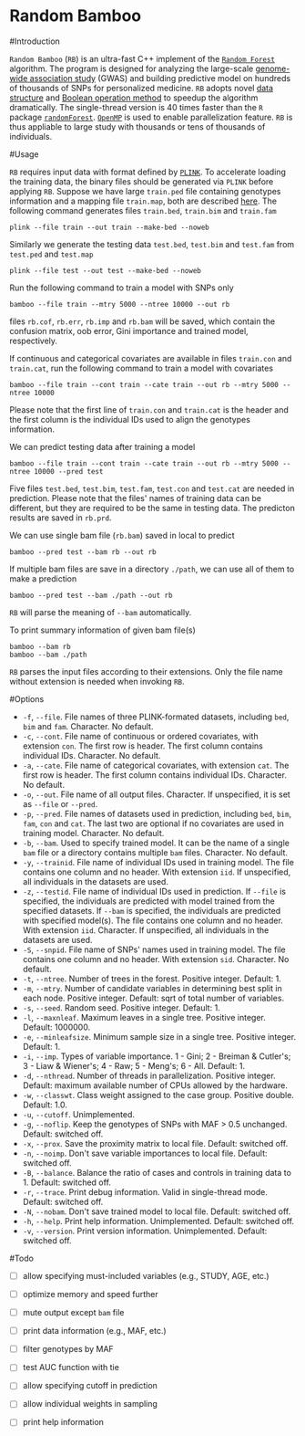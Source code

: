 Random Bamboo
=============


#Introduction

`Random Bamboo` (`RB`) is an ultra-fast C++ implement of the [`Random Forest`](https://www.stat.berkeley.edu/~breiman/RandomForests/cc_home.htm) algorithm. The program is designed for analyzing the large-scale [genome-wide association study](http://en.wikipedia.org/wiki/Genome-wide_association_study) (GWAS) and building predictive model on hundreds of thousands of SNPs for personalized medicine. `RB` adopts novel [data structure](http://bioinformatics.oxfordjournals.org/content/30/15/2171) and [Boolean operation method](http://bioinformatics.ust.hk/BOOST.html) to speedup the algorithm dramatically. The single-thread version is 40 times faster than the `R` package [`randomForest`](http://cran.r-project.org/web/packages/randomForest/index.html). [`OpenMP`](http://openmp.org/wp/) is used to enable parallelization feature. `RB` is thus appliable to large study with thousands or tens of thousands of individuals. 

#Usage

`RB` requires input data with format defined by [`PLINK`](http://pngu.mgh.harvard.edu/~purcell/plink/). To accelerate loading the training data, the binary files should be generated via `PLINK` before applying `RB`. Suppose we have large `train.ped` file containing genotypes information and a mapping file `train.map`, both are described [here](http://pngu.mgh.harvard.edu/~purcell/plink/data.shtml). The following command generates files `train.bed`, `train.bim` and `train.fam`
```
plink --file train --out train --make-bed --noweb
```

Similarly we generate the testing data `test.bed`, `test.bim` and `test.fam` from `test.ped` and `test.map`
```
plink --file test --out test --make-bed --noweb
```

Run the following command to train a model with SNPs only
```
bamboo --file train --mtry 5000 --ntree 10000 --out rb
```

files `rb.cof`, `rb.err`, `rb.imp` and `rb.bam` will be saved, which contain the confusion matrix, oob error, Gini importance and trained model, respectively.

If continuous and categorical covariates are available in files `train.con` and `train.cat`, run the following command to train a model with covariates
```
bamboo --file train --cont train --cate train --out rb --mtry 5000 --ntree 10000
```
Please note that the first line of `train.con` and `train.cat` is the header and the first column is the individual IDs used to align the genotypes information.

We can predict testing data after training a model
```
bamboo --file train --cont train --cate train --out rb --mtry 5000 --ntree 10000 --pred test
```
Five files `test.bed`, `test.bim`, `test.fam`, `test.con` and `test.cat` are needed in prediction. Please note that the files' names of training data can be different, but they are required to be the same in testing data. The predicton results are saved in `rb.prd`.

We can use single bam file (`rb.bam`) saved in local to predict
```
bamboo --pred test --bam rb --out rb
```
If multiple bam files are save in a directory `./path`, we can use all of them to make a prediction
```
bamboo --pred test --bam ./path --out rb
```
`RB` will parse the meaning of `--bam` automatically.

To print summary information of given bam file(s)
```
bamboo --bam rb
bamboo --bam ./path
```

`RB` parses the input files according to their extensions. Only the file name without extension is needed when invoking `RB`.


#Options


* `-f`, `--file`. File names of three PLINK-formated datasets, including `bed`, `bim` and `fam`. Character. No default.
* `-c`, `--cont`. File name of continuous or ordered covariates, with extension `con`. The first row is header. The first column contains individual IDs. Character. No default.
* `-a`, `--cate`. File name of categorical covariates, with extension `cat`. The first row is header. The first column contains individual IDs. Character. No default.
* `-o`, `--out`. File name of all output files. Character. If unspecified, it is set as `--file` or `--pred`.
* `-p`, `--pred`. File names of datasets used in prediction, including `bed`, `bim`, `fam`, `con` and `cat`. The last two are optional if no covariates are used in training model. Character. No default.
* `-b`, `--bam`. Used to specify trained model. It can be the name of a single `bam` file or a directory contains multiple `bam` files. Character. No default.
* `-y`, `--trainid`. File name of individual IDs used in training model. The file contains one column and no header. With extension `iid`. If unspecified, all individuals in the datasets are used.
* `-z`, `--testid`. File name of individual IDs used in prediction. If `--file` is specified, the individuals are predicted with model trained from the specified datasets. If `--bam` is specified, the individuals are predicted with specified model(s). The file contains one column and no header. With extension `iid`. Character. If unspecified, all individuals in the datasets are used.
* `-S`, `--snpid`. File name of SNPs' names used in training model. The file contains one column and no header. With extension `sid`. Character. No default.
* `-t`, `--ntree`. Number of trees in the forest. Positive integer. Default: 1.
* `-m`, `--mtry`. Number of candidate variables in determining best split in each node. Positive integer. Default: sqrt of total number of variables.
* `-s`, `--seed`. Random seed. Positive integer. Default: 1.
* `-l`, `--maxnleaf`. Maximum leaves in a single tree. Positive integer. Default: 1000000.
* `-e`, `--minleafsize`. Minimum sample size in a single tree. Positive integer. Default: 1.
* `-i`, `--imp`. Types of variable importance. 1 - Gini; 2 - Breiman & Cutler's; 3 - Liaw & Wiener's; 4 - Raw; 5 - Meng's; 6 - All. Default: 1.
* `-d`, `--nthread`. Number of threads in parallelization. Positive integer. Default: maximum available number of CPUs allowed by the hardware.
* `-w`, `--classwt`. Class weight assigned to the case group. Positive double. Default: 1.0.
* `-u`, `--cutoff`. Unimplemented.
* `-g`, `--noflip`. Keep the genotypes of SNPs with MAF > 0.5 unchanged. Default: switched off.
* `-x`, `--prox`. Save the proximity matrix to local file. Default: switched off.
* `-n`, `--noimp`. Don't save variable importances to local file. Default: switched off.
* `-B`, `--balance`. Balance the ratio of cases and controls in training data to 1. Default: switched off.
* `-r`, `--trace`. Print debug information. Valid in single-thread mode. Default: switched off.
* `-N`, `--nobam`. Don't save trained model to local file. Default: switched off.
* `-h`, `--help`. Print help information. Unimplemented. Default: switched off.
* `-v`, `--version`. Print version information. Unimplemented. Default: switched off.


#Todo

* [ ] allow specifying must-included variables (e.g., STUDY, AGE, etc.)
* [ ] optimize memory and speed further
* [ ] mute output except `bam` file
* [ ] print data information (e.g., MAF, etc.)
* [ ] filter genotypes by MAF
* [ ] test AUC function with tie
* [ ] allow specifying cutoff in prediction
* [ ] allow individual weights in sampling
* [ ] print help information


